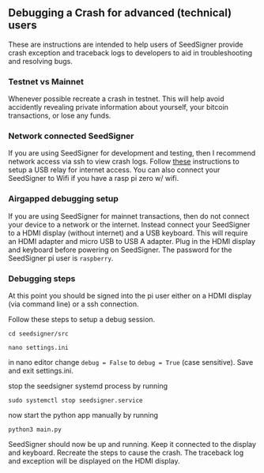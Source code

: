 ## Debugging a Crash for advanced (technical) users

These are instructions are intended to help users of SeedSigner provide crash exception and traceback logs to developers to aid in troubleshooting and resolving bugs.

### Testnet vs Mainnet

Whenever possible recreate a crash in testnet. This will help avoid accidently revealing private information about yourself, your bitcoin transactions, or lose any funds.

### Network connected SeedSigner

If you are using SeedSigner for development and testing, then I recommend network access via ssh to view crash logs. Follow [these](https://github.com/SeedSigner/seedsigner/blob/main/docs/usb_relay.md) instructions to setup a USB relay for internet access. You can also connect your SeedSigner to Wifi if you have a rasp pi zero w/ wifi.

### Airgapped debugging setup

If you are using SeedSigner for mainnet transactions, then do not connect your device to a network or the internet. Instead connect your SeedSigner to a HDMI display (without internet) and a USB keyboard. This will require an HDMI adapter and micro USB to USB A adapter. Plug in the HDMI display and keyboard before powering on SeedSigner. The password for the SeedSigner pi user is `raspberry`.

### Debugging steps

At this point you should be signed into the pi user either on a HDMI display (via command line) or a ssh connection.

Follow these steps to setup a debug session.

`cd seedsigner/src`

`nano settings.ini`

in nano editor change `debug = False` to `debug = True` (case sensitive). Save and exit settings.ini.

stop the seedsigner systemd process by running

`sudo systemctl stop seedsigner.service`

now start the python app manually by running

`python3 main.py`

SeedSigner should now be up and running. Keep it connected to the display and keyboard. Recreate the steps to cause the crash. The traceback log and exception will be displayed on the HDMI display.